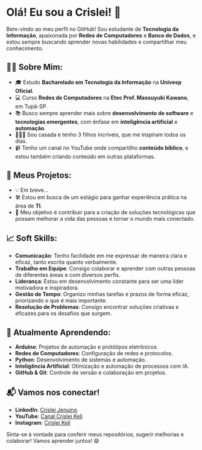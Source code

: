 # Olá! Eu sou a Crislei! 👋

Bem-vindo ao meu perfil no GitHub! Sou estudante de **Tecnologia da Informação**, apaixonada por **Redes de Computadores** e **Banco de Dados**, e estou sempre buscando aprender novas habilidades e compartilhar meu conhecimento.

## 🧑‍💻 Sobre Mim:
- 🎓 Estudo **Bacharelado em Tecnologia da Informação** na **Univesp Oficial**.
- 💻 Curso **Redes de Computadores** na **Etec Prof. Massuyuki Kawano**, em Tupã-SP.
- 📚 Busco sempre aprender mais sobre **desenvolvimento de software** e **tecnologias emergentes**, com ênfase em **inteligência artificial** e **automação**.
- 👩‍👧‍👦 Sou casada e tenho 3 filhos incríveis, que me inspiram todos os dias.
- 📹 Tenho um canal no YouTube onde compartilho **conteúdo bíblico**, e estou também criando conteúdo em outras plataformas.

## 🚀 Meus Projetos:
- 💡 Em breve...
- 🛠 Estou em busca de um estágio para ganhar experiência prática na área de **TI**.
- 🎯 Meu objetivo é contribuir para a criação de soluções tecnológicas que possam melhorar a vida das pessoas e tornar o mundo mais conectado.

## 📈 Soft Skills:
- **Comunicação**: Tenho facilidade em me expressar de maneira clara e eficaz, tanto escrita quanto verbalmente.
- **Trabalho em Equipe**: Consigo colaborar e aprender com outras pessoas de diferentes áreas e com diversos perfis.
- **Liderança**: Estou em desenvolvimento constante para ser uma líder motivadora e inspiradora.
- **Gestão de Tempo**: Organizo minhas tarefas e prazos de forma eficaz, priorizando o que é mais importante.
- **Resolução de Problemas**: Consigo encontrar soluções criativas e eficazes para os desafios que surgem.

## 🌱 Atualmente Aprendendo:
- **Arduino**: Projetos de automação e protótipos eletrônicos.
- **Redes de Computadores**: Configuração de redes e protocolos.
- **Python**: Desenvolvimento de sistemas e automação.
- **Inteligência Artificial**: Otimização e automação de processos com IA.
- **GitHub & Git**: Controle de versão e colaboração em projetos.

## 📬 Vamos nos conectar!
- **LinkedIn**: [Crislei Jenuino](https://www.linkedin.com/in/crislei-jenuino-b3407734a/)
- **YouTube**: [Canal Crislei Keli](https://www.youtube.com/@crisleikeli)
- **Instagram**: [Crislei Keli](https://www.instagram.com/crisleikeli?igsh=d241ZmsybjRlNGww)

Sinta-se à vontade para conferir meus repositórios, sugerir melhorias e colaborar! Vamos aprender juntos! 😄
